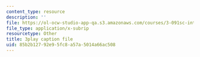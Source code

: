 ```yaml
---
content_type: resource
description: ''
file: https://ol-ocw-studio-app-qa.s3.amazonaws.com/courses/3-091sc-introduction-to-solid-state-chemistry-fall-2010/85b2b12792e95fc8a57a5014a66ac508_kI7D2lkcF8E.srt
file_type: application/x-subrip
resourcetype: Other
title: 3play caption file
uid: 85b2b127-92e9-5fc8-a57a-5014a66ac508
---
```

